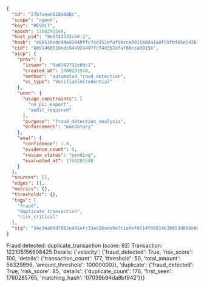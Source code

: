 ```json
{
  "id": "27b7aead818a888c",
  "scope": "agent",
  "key": "RESULT",
  "epoch": 1760291548,
  "host_pid": "9e6742732c60:1",
  "hash": "468510edc94a92449ffc74d352efaf66cca0915888a1a0f59fbf05e5d2b7a4b0",
  "cid": "QmV1468510edc94a92449ffc74d352efaf66cca09158",
  "aicp": {
    "prov": {
      "issuer": "9e6742732c60:1",
      "created_at": 1760291548,
      "method": "automated_fraud_detection",
      "vc_type": "VerifiableCredential"
    },
    "ucon": {
      "usage_constraints": [
        "no_pii_export",
        "audit_required"
      ],
      "purpose": "fraud_detection_analysis",
      "enforcement": "mandatory"
    },
    "eval": {
      "confidence": 1.0,
      "evidence_count": 0,
      "review_status": "pending",
      "evaluated_at": 1760291548
    }
  },
  "sources": [],
  "edges": [],
  "metrics": {},
  "thresholds": {},
  "tags": [
    "fraud",
    "duplicate_transaction",
    "risk_critical"
  ],
  "sig": "54e34a06d7802e481efc33ad26ade9e7c1afefd714f08014b3b053d800e0afeb"
}
```

Fraud detected: duplicate_transaction (score: 92)
Transaction: 122105156608425
Details: {'velocity': {'fraud_detected': True, 'risk_score': 100, 'details': {'transaction_count': 177, 'threshold': 50, 'total_amount': 56329896, 'amount_threshold': 10000000}}, 'duplicate': {'fraud_detected': True, 'risk_score': 85, 'details': {'duplicate_count': 176, 'first_seen': 1760285765, 'matching_hash': '07039b94da8bf942'}}}